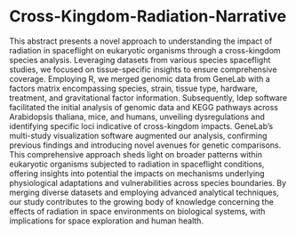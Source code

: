 # Cross-Kingdom-Radiation-Narrative

This abstract presents a novel approach to understanding the impact of radiation in spaceflight on eukaryotic organisms through a cross-kingdom species analysis. Leveraging datasets from various species spaceflight studies, we focused on tissue-specific insights to ensure comprehensive coverage. Employing R, we merged genomic data from GeneLab with a factors matrix encompassing species, strain, tissue type, hardware, treatment, and gravitational factor information. Subsequently, Idep software facilitated the initial analysis of genomic data and KEGG pathways across Arabidopsis thaliana, mice, and humans, unveiling dysregulations and identifying specific loci indicative of cross-kingdom impacts. GeneLab’s multi-study visualization software augmented our analysis, confirming previous findings and introducing novel avenues for genetic comparisons. This comprehensive approach sheds light on broader patterns within eukaryotic organisms subjected to radiation in spaceflight conditions, offering insights into potential the impacts on mechanisms underlying physiological adaptations and vulnerabilities across species boundaries. By merging diverse datasets and employing advanced analytical techniques, our study contributes to the growing body of knowledge concerning the effects of radiation in space environments on biological systems, with implications for space exploration and human health.
